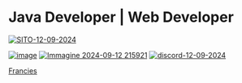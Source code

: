 # Java Developer |  Web Developer

[![SITO-12-09-2024](https://github.com/user-attachments/assets/6b949793-101b-418a-89a6-0776200939d7)](https://franciesdev.it)

[![image](https://github.com/user-attachments/assets/0ebaca88-a17a-4489-99b5-d0ef53f076ec)](https://builtbybit.com/members/francies.492319/)
[![Immagine 2024-09-12 215921](https://github.com/user-attachments/assets/94bb65ff-c844-44ab-a718-081ecc297ab9)](https://www.spigotmc.org/members/arroghandi.1729387/)
[![discord-12-09-2024](https://github.com/user-attachments/assets/8e82784e-424f-470a-8396-9c2f8d428c48)](https://discord.com/invite/cdXbepfwAj)

[Francies](https://discord.com/users/912378209679601734)

